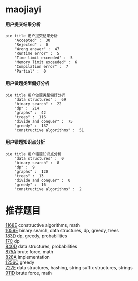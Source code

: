 # maojiayi

<!-- tabs:start -->



#### **用户提交结果分析**

```mermaid
pie title 用户提交结果分析
    "Accepted" :  30
    "Rejected" :  0
    "Wrong answer" :  47
    "Runtime error" :  5
    "Time limit exceeded" :  5
    "Memory limit exceeded" :  6
    "Compilation error" :  7
    "Partial" :  0
```

#### **用户做题类型偏好分析**

```mermaid
pie title 用户做题类型偏好分析
    "data structures" :  69
    "binary search" :  22
    "dp" :  214
    "graphs" :  42
    "trees" :  116
    "divide and conquer" :  75
    "greedy" :  137
    "constructive algorithms" :  51
```
#### **用户错题知识点分析**

```mermaid
pie title 用户错题知识点分析
    "data structures" :  0
    "binary search" :  8
    "dp" :  9
    "graphs" :  120
    "trees" :  13
    "divide and conquer" :  0
    "greedy" :  16
    "constructive algorithms" :  2
```



<!-- tabs:end -->
# 推荐题目
[1168E](https://codeforces.com/contest/1168/problem/E)		constructive algorithms,
                        math		  
[1059E](https://codeforces.com/contest/1059/problem/E)		binary search,
                        data structures,
                        dp,
                        greedy,
                        trees		  
[183D](https://codeforces.com/contest/183/problem/D)		dp,
                        greedy,
                        probabilities		  
[17C](https://codeforces.com/contest/17/problem/C)		dp		  
[840D](https://codeforces.com/contest/840/problem/D)		data structures,
                        probabilities		  
[875A](https://codeforces.com/contest/875/problem/A)		brute force,
                        math		  
[828A](https://codeforces.com/contest/828/problem/A)		implementation		  
[1256C](https://codeforces.com/contest/1256/problem/C)		greedy		  
[727E](https://codeforces.com/contest/727/problem/E)		data structures,
                        hashing,
                        string suffix structures,
                        strings		  
[911D](https://codeforces.com/contest/911/problem/D)		brute force,
                        math		  

